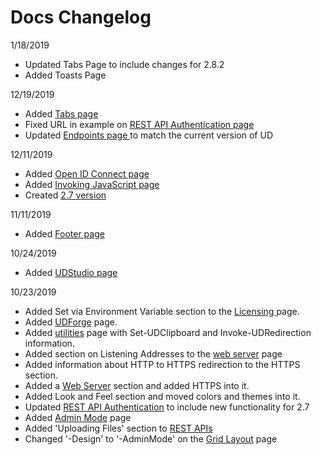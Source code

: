 # Docs Changelog

1/18/2019

* Updated Tabs Page to include changes for 2.8.2
* Added Toasts Page

12/19/2019

* Added [Tabs page](components/tabs.md)
* Fixed URL in example on [REST API Authentication page](security/rest-api-authentication.md)
* Updated [Endpoints page ](endpoints/#getting-started-with-endpoints)to match the current version of UD

12/11/2019

* Added [Open ID Connect page](security/authentication/openid-connect.md)
* Added [Invoking JavaScript page](utilities/invoke-javascript.md)
* Created [2.7 version](updates/v2.7.0.md)

11/11/2019

* Added [Footer page](components/footer.md)

10/24/2019

* Added [UDStudio page](udstudio.md)

10/23/2019

* Added Set via Environment Variable section to the [Licensing ](licensing.md)page.
* Added [UDForge](utilities/udforge.md) page.
* Added [utilities](utilities/) page with Set-UDClipboard and Invoke-UDRedirection information. 
* Added section on Listening Addresses to the [web server](webserver/) page
* Added information about HTTP to HTTPS redirection to the HTTPS section. 
* Added a [Web Server](https://github.com/ironmansoftware/universal-dashboard-documentation/tree/21f21e22b621623b6a9307d1e8fb4174447dd34d/web-server/README.md) section and added HTTPS into it.
* Added Look and Feel section and moved colors and themes into it. 
* Updated [REST API Authentication](security/rest-api-authentication.md) to include new functionality for 2.7
* Added [Admin Mode](admin-mode.md) page
* Added 'Uploading Files' section to [REST APIs](rest-apis.md)
* Changed '-Design' to '-AdminMode' on the [Grid Layout](components/grid-layout.md) page

